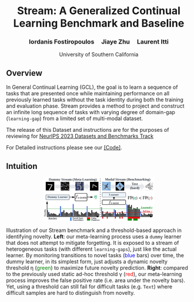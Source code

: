
<h1 style="text-align:center"> Stream: A Generalized Continual Learning Benchmark and Baseline </h1>

<h3 style="text-align:center"> Iordanis Fostiropoulos &nbsp;&nbsp;&nbsp; Jiaye Zhu &nbsp;&nbsp;&nbsp; Laurent Itti</h3>
<p style="text-align:center"> University of Southern California</p>

<p style="text-align:center">
<!-- <a href="">[arXiv]</a>
&nbsp;&nbsp;&nbsp;
<a href="https://github.com/fostiropoulos/stream">[Code]</a>
&nbsp;&nbsp;&nbsp;
<a href="https://github.com/fostiropoulos/stream">[Data]</a> -->
</p>


## Overview


In  General Continual Learning (GCL), the goal is to learn a sequence of tasks that are presented once while maintaining performance on all previously learned tasks without the task identity during both the training and evaluation phase. Stream provides a method to project and construct an infinite long sequence of tasks with varying degree of domain-gap (`learning-gap`) from a limited set of multi-modal dataset.

The release of this Dataset and instructions are for the purposes of reviewing for [NeurIPS 2023 Datasets and Benchmarks Track](https://nips.cc/Conferences/2023/CallForDatasetsBenchmarks)

For Detailed instructions please see our <a href="https://github.com/fostiropoulos/surprise-stream">[Code]</a>.


## Intuition

<p style="text-align:center">
<img src="../assets/stream.png" alt="drawing" width="60%"/>
</p>

Illustration of our Stream benchmark and a threshold-based approach in identifying novelty. **Left**: our meta-learning process uses a `dummy` learner that does not attempt to mitigate
forgetting. It is exposed to a stream of heterogeneous tasks (with different `learning-gaps`), just
like the actual learner. By monitoring transitions to novel tasks (<span style="color:blue">blue</span> bars) over time, the dummy
learner, in its simplest form, just adjusts a dynamic novelty threshold η (<span style="color:green">green</span>) to maximize future
novelty prediction. **Right**: compared to the previously used static ad-hoc threshold γ (<span style="color:red">red</span>), our
meta-learning process improves the false positive rate (i.e. area under the novelty bars). Yet, using a
threshold can still fail for difficult tasks (e.g. `Text`) where difficult samples are hard to distinguish
from novelty.